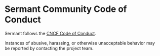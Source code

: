 # Sermant Community Code of Conduct

Sermant follows the [CNCF Code of Conduct](https://github.com/cncf/foundation/blob/main/code-of-conduct.md).

Instances of abusive, harassing, or otherwise unacceptable behavior may be reported by contacting the project team.
